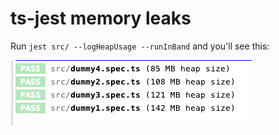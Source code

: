 # ts-jest memory leaks

Run `jest src/ --logHeapUsage --runInBand` and you'll see this:

![result](./result.png)


